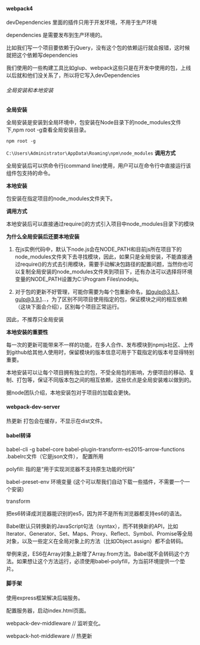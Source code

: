 #### webpack4

devDependencies  里面的插件只用于开发环境，不用于生产环境

dependencies  是需要发布到生产环境的。

比如我们写一个项目要依赖于jQuery，没有这个包的依赖运行就会报错，这时候就把这个依赖写dependencies

我们使用的一些构建工具比如glup、webpack这些只是在开发中使用的包，上线以后就和他们没关系了，所以将它写入devDependencies

###### 全局安装和本地安装

**全局安装**

  全局安装是安装到全局环境中，包安装在Node目录下的node_modules文件下,npm root -g查看全局安装目录。

  `npm root -g`

  `C:\Users\Administrator\AppData\Roaming\npm\node_modules`
**调用方式**

  全局安装后可以供命令行(command line)使用，用户可以在命令行中直接运行该组件包支持的命令。

**本地安装**

  包安装在指定项目的node_modules文件夹下。

**调用方式**

  本地安装后可以直接通过require()的方式引入项目中node_modules目录下的模块

**为什么全局安装后还要本地安装**

  1. 在js实例代码中，默认下node.js会在NODE_PATH和目前js所在项目下的node_modules文件夹下去寻找模块，因此，如果只是全局安装，不能直接通过require()的方式去引用模块，需要手动解决包路径的配置问题，当然你也可以复制全局安装的node_modules文件夹到项目下，还有办法可以选择将环境变量的NODE_PATH设置为C:\Program Files\nodejs。

  2. 对于包的更新不好管理，可能你需要为每个包重新命名，如gulp@3.8.1、gulp@3.9.1...，为了区别不同项目使用指定的包，保证模块之间的相互依赖（这块下面会介绍），区别每个项目正常运行。

  因此，不推荐只全局安装


**本地安装的重要性**

  每一次的更新可能带来不一样的功能，在多人合作、发布模块到npmjs社区、上传到github给其他人使用时，保留模块的版本信息可用于下载指定的版本号显得特别重要。

  本地安装可以让每个项目拥有独立的包，不受全局包的影响，方便项目的移动、复制、打包等，保证不同版本包之间的相互依赖，这些优点是全局安装难以做到的。

  据node团队介绍，本地安装包对于项目的加载会更快。

#### webpack-dev-server

  热更新
  打包会在缓存，不显示在dist文件。

#### babel转译

  babel-cli -g
  babel-core
  babel-plugin-transform-es2015-arrow-functions
  .babelrc文件（它是json文件）， 配置所用

  polyfill: 指的是“用于实现浏览器不支持原生功能的代码”
  
  babel-preset-env  环境变量 (这个可以帮我们自动下载一些插件，不需要一个一个安装)

  transform

  把es6转译成浏览器能识别的es5，因为并不是所有浏览器都支持es6的语法。

  Babel默认只转换新的JavaScript句法（syntax），而不转换新的API，比如Iterator、Generator、Set、Maps、Proxy、Reflect、Symbol、Promise等全局对象，以及一些定义在全局对象上的方法（比如Object.assign）都不会转码。

  举例来说，ES6在Array对象上新增了Array.from方法。Babel就不会转码这个方法。如果想让这个方法运行，必须使用babel-polyfill，为当前环境提供一个垫片。

#### 脚手架

  使用express框架解决后端服务。

  配置服务器，启动index.html页面。

  webpack-dev-middleware  // 监听变化。

  webpack-hot-middleware  // 热更新